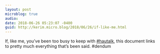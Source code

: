 ```yaml
---
layout: post
microblog: true
audio: 
date: 2018-06-26 05:23:07 -0400
guid: http://kerim.micro.blog/2018/06/26/if-like-me.html
---
```

If, like me, you’ve been too busy to keep with [#hautalk](https://docs.google.com/document/d/e/2PACX-1vSHK7oM8jxF9ppg_oVnX2VjWofn0VrH3Hf7GMqvlygYSDcuJ3-rSlGVQNEyKeHXLNVjabGBfJnL1Mnx/pub), this document links to pretty much everything that’s been said. #dendum
